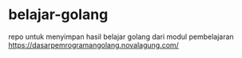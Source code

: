 # belajar-golang
repo untuk menyimpan hasil belajar golang dari modul pembelajaran https://dasarpemrogramangolang.novalagung.com/
